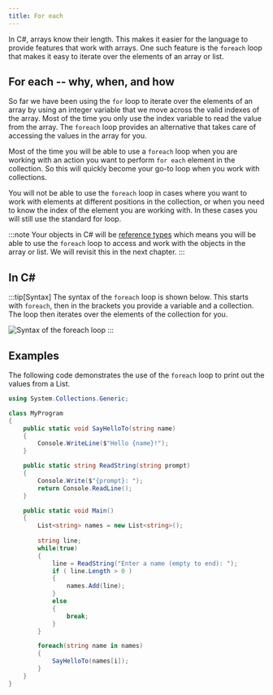 ```yaml
---
title: For each
---
```


In C#, arrays know their length. This makes it easier for the language to provide features that work with arrays. One such feature is the `foreach` loop that makes it easy to iterate over the elements of an array or list.

## For each -- why, when, and how

So far we have been using the `for` loop to iterate over the elements of an array by using an integer variable that we move across the valid indexes of the array. Most of the time you only use the index variable to read the value from the array. The `foreach` loop provides an alternative that takes care of accessing the values in the array for you.

Most of the time you will be able to use a `foreach` loop when you are working with an action you want to perform `for each` element in the collection. So this will quickly become your go-to loop when you work with collections.

You will not be able to use the `foreach` loop in cases where you want to work with elements at different positions in the collection, or when you need to know the index of the element you are working with. In these cases you will still use the standard for loop.

:::note
Your objects in C# will be [reference types](/book/part-3-programs-as-concepts/2-abstraction/2-trailside/2-1-value-and-reference-types) which means you will be able to use the `foreach` loop to access and work with the objects in the array or list. We will revisit this in the next chapter.
:::

## In C#

:::tip[Syntax]
The syntax of the `foreach` loop is shown below.
This starts with `foreach`, then in the brackets you provide a variable and a collection.
The loop then iterates over the elements of the collection for you.

![Syntax of the foreach loop](./images/foreach.png)
:::

## Examples

The following code demonstrates the use of the `foreach` loop to print out the values from a List.

```cs
using System.Collections.Generic;

class MyProgram
{
    public static void SayHelloTo(string name)
    {
        Console.WriteLine($"Hello {name}!");
    }

    public static string ReadString(string prompt)
    {
        Console.Write($"{prompt}: ");
        return Console.ReadLine();
    }

    public static void Main()
    {
        List<string> names = new List<string>();
        
        string line;
        while(true)
        {
            line = ReadString("Enter a name (empty to end): ");
            if ( line.Length > 0 )
            {
                names.Add(line);
            }
            else
            {
                break;
            }
        }

        foreach(string name in names)
        {
            SayHelloTo(names[i]);
        }
    }
}
```
